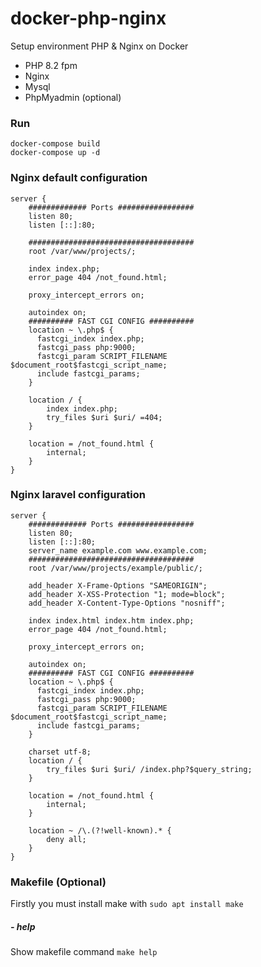 # docker-php-nginx
Setup environment PHP &amp; Nginx on Docker

 - PHP 8.2 fpm
 - Nginx
 - Mysql
 - PhpMyadmin (optional)

### Run
    docker-compose build
    docker-compose up -d

### Nginx default configuration
    server {
        ############# Ports #################
        listen 80;
    	listen [::]:80;
    	
        #####################################
        root /var/www/projects/;
    	
    	index index.php; 
    	error_page 404 /not_found.html;
    	
    	proxy_intercept_errors on;
    
        autoindex on;
        ########## FAST CGI CONFIG ##########
        location ~ \.php$ {
          fastcgi_index index.php;
          fastcgi_pass php:9000;
          fastcgi_param SCRIPT_FILENAME $document_root$fastcgi_script_name;
          include fastcgi_params;
        }
    	
    	location / {
            index index.php;
            try_files $uri $uri/ =404;
        }
    	
    	location = /not_found.html {
            internal;
        }
    }
### Nginx laravel configuration
    server {
        ############# Ports #################
        listen 80;
        listen [::]:80;
        server_name example.com www.example.com;
        #####################################
        root /var/www/projects/example/public/;
    
        add_header X-Frame-Options "SAMEORIGIN";
        add_header X-XSS-Protection "1; mode=block";
        add_header X-Content-Type-Options "nosniff";
    	
        index index.html index.htm index.php; 
        error_page 404 /not_found.html;
    	
        proxy_intercept_errors on;
    
        autoindex on;
        ########## FAST CGI CONFIG ##########
        location ~ \.php$ {
          fastcgi_index index.php;
          fastcgi_pass php:9000;
          fastcgi_param SCRIPT_FILENAME $document_root$fastcgi_script_name;
          include fastcgi_params;
        }
    
        charset utf-8;	
        location / {
            try_files $uri $uri/ /index.php?$query_string;
        }
    	
        location = /not_found.html {
            internal;
        }
    
        location ~ /\.(?!well-known).* {
            deny all;
        }
    }
### Makefile (Optional)
Firstly you must install make with `sudo apt install make`
##### - help
Show makefile command
`make help`
